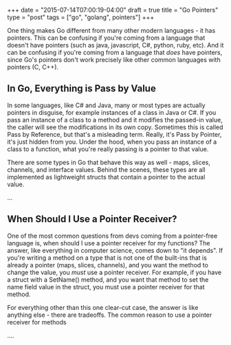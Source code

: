 +++
date = "2015-07-14T07:00:19-04:00"
draft = true
title = "Go Pointers"
type = "post"
tags = ["go", "golang", pointers"]
+++

One thing makes Go different from many other modern languages - it has pointers.
This can be confusing if you're coming from a language that doesn't have
pointers (such as java, javascript, C#, python, ruby, etc).  And it can be
confusing if you're coming from a language that *does* have pointers, since Go's
pointers don't work precisely like other common languages with pointers (C,
C++).

## In Go, Everything is Pass by Value

In some languages, like C# and Java, many or most types are actually pointers in disguise, for example instances of a class in Java or C#.  If you pass an instance of a class to a method and it modifies the passed-in value, the caller will see the modifications in its own copy.  Sometimes this is called Pass by Reference, but that's a misleading term.  Really, it's Pass by Pointer, it's just hidden from you.  Under the hood, when you pass an instance of a class to a function, what you're really passing is a pointer to that value.

There are some types in Go that behave this way as well - maps, slices, channels, and interface values.  Behind the scenes, these types are all implemented as lightweight structs that contain a pointer to the actual value.

...


## When Should I Use a Pointer Receiver?

One of the most common questions from devs coming from a pointer-free language is, when should I use a pointer receiver for my functions?  The answer, like everything in computer science, comes down to "it depends".  If you're writing a method on a type that is not one of the built-ins that is already a pointer (maps, slices, channels), and you want the method to change the value, you *must* use a pointer receiver.  For example, if you have a struct with a SetName() method, and you want that method to set the name field value in the struct, you must use a pointer receiver for that method.

For everything other than this one clear-cut case, the answer is like anything else - there are tradeoffs.  The common reason to use a pointer receiver for methods 

....